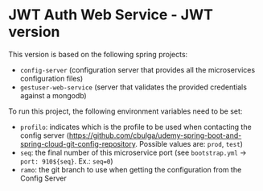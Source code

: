 # JWT Auth Web Service - JWT version

This version is based on the following spring projects:
- `config-server` (configuration server that provides all the microservices configuration files)
- `gestuser-web-service` (server that validates the provided credentials against a mongodb)

To run this project, the following environment variables need to be set:
- `profilo`: indicates which is the profile to be used when contacting the config server (https://github.com/cbulga/udemy-spring-boot-and-spring-cloud-git-config-repository. Possible values are: `prod`, `test`)
- `seq`: the final number of this microservice port (see `bootstrap.yml` -> `port: 910${seq}`. Ex.: `seq=0`)
- `ramo`: the git branch to use when getting the configuration from the Config Server